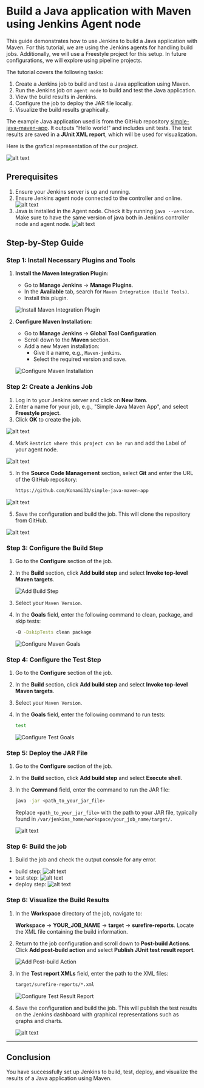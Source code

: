 # Build a Java application with Maven using Jenkins Agent node

This guide demonstrates how to use Jenkins to build a Java application with Maven. For this tutorial, we are using the Jenkins agents for handling build jobs. Additionally, we will use a Freestyle project for this setup. In future configurations, we will explore using pipeline projects.

The tutorial covers the following tasks:

1. Create a Jenkins job to build and test a Java application using Maven.
2. Run the Jenkins job on `agent node` to build and test the Java application.
3. View the build results in Jenkins.
4. Configure the job to deploy the JAR file locally.
5. Visualize the build results graphically.

The example Java application used is from the GitHub repository [simple-java-maven-app](https://github.com/Konami33/simple-java-maven-app). It outputs "Hello world!" and includes unit tests. The test results are saved in a **JUnit XML report**, which will be used for visualization.

Here is the grafical representation of the our project.

![alt text](./images/image-11.png)

## Prerequisites

1. Ensure your Jenkins server is up and running.
2. Ensure Jenkins agent node connected to the controller and online.
![alt text](./images/image-10.png)
3. Java is installed in the Agent node. Check it by running `java --version`. Make sure to have the same version of java both in Jenkins controller node and agent node.
![alt text](./images/image.png)


## Step-by-Step Guide

### Step 1: Install Necessary Plugins and Tools

1. **Install the Maven Integration Plugin:**
   - Go to **Manage Jenkins** -> **Manage Plugins**.
   - In the **Available** tab, search for `Maven Integration (Build Tools)`.
   - Install this plugin.

   ![Install Maven Integration Plugin](https://github.com/Konami33/Jenkins-Labs/blob/main/Lab%2006/images/image-4.png?raw=true)

2. **Configure Maven Installation:**
   - Go to **Manage Jenkins** -> **Global Tool Configuration**.
   - Scroll down to the **Maven** section.
   - Add a new Maven installation:
     - Give it a name, e.g., `Maven-jenkins`.
     - Select the required version and save.

   ![Configure Maven Installation](https://github.com/Konami33/Jenkins-Labs/blob/main/Lab%2006/images/image-5.png?raw=true)

### Step 2: Create a Jenkins Job

1. Log in to your Jenkins server and click on **New Item**.
2. Enter a name for your job, e.g., "Simple Java Maven App", and select **Freestyle project**.
3. Click **OK** to create the job.

![alt text](./images/image-1.png)

4. Mark `Restrict where this project can be run` and add the Label of your agent node.

![alt text](./images/image-2.png)

5. In the **Source Code Management** section, select **Git** and enter the URL of the GitHub repository:

   ```sh
   https://github.com/Konami33/simple-java-maven-app
   ```

![alt text](./images/image-3.png)

5. Save the configuration and build the job. This will clone the repository from GitHub.

![alt text](./images/image-4.png)

### Step 3: Configure the Build Step

1. Go to the **Configure** section of the job.
2. In the **Build** section, click **Add build step** and select **Invoke top-level Maven targets**.

   ![Add Build Step](https://github.com/Konami33/Jenkins-Labs/blob/main/Lab%2006/images/image-6.png?raw=true)

3. Select your `Maven Version`.

4. In the **Goals** field, enter the following command to clean, package, and skip tests:

   ```sh
   -B -DskipTests clean package
   ```

   ![Configure Maven Goals](https://github.com/Konami33/Jenkins-Labs/blob/main/Lab%2006/images/image-7.png?raw=true)

### Step 4: Configure the Test Step

1. Go to the **Configure** section of the job.
2. In the **Build** section, click **Add build step** and select **Invoke top-level Maven targets**.
3. Select your `Maven Version`.
4. In the **Goals** field, enter the following command to run tests:

   ```sh
   test
   ```

   ![Configure Test Goals](https://github.com/Konami33/Jenkins-Labs/blob/main/Lab%2006/images/image-9.png?raw=true)


### Step 5: Deploy the JAR File

1. Go to the **Configure** section of the job.
2. In the **Build** section, click **Add build step** and select **Execute shell**.
3. In the **Command** field, enter the command to run the JAR file:

   ```sh
   java -jar <path_to_your_jar_file>
   ```

   Replace `<path_to_your_jar_file>` with the path to your JAR file, typically found in `/var/jenkins_home/workspace/your_job_name/target/`.

   ![alt text](./images/image-5.png)

### Step 6: Build the job

1. Build the job and check the output console for any error.

- build step:
![alt text](./images/image-6.png)
- test step:
![alt text](./images/image-7.png)
- deploy step:
![alt text](./images/image-8.png)

### Step 6: Visualize the Build Results

1. In the **Workspace** directory of the job, navigate to:

   **Workspace** -> **YOUR_JOB_NAME** -> **target** -> **surefire-reports**. Locate the XML file containing the build information.

2. Return to the job configuration and scroll down to **Post-build Actions**. Click **Add post-build action** and select **Publish JUnit test result report**.

   ![Add Post-build Action](https://github.com/Konami33/Jenkins-Labs/blob/main/Lab%2006/images/image-15.png?raw=true)

3. In the **Test report XMLs** field, enter the path to the XML files:

   ```sh
   target/surefire-reports/*.xml
   ```

   ![Configure Test Result Report](https://github.com/Konami33/Jenkins-Labs/blob/main/Lab%2006/images/image-16.png?raw=true)

4. Save the configuration and build the job. This will publish the test results on the Jenkins dashboard with graphical representations such as graphs and charts.

   ![alt text](./images/image-9.png)

---

## Conclusion

You have successfully set up Jenkins to build, test, deploy, and visualize the results of a Java application using Maven. 